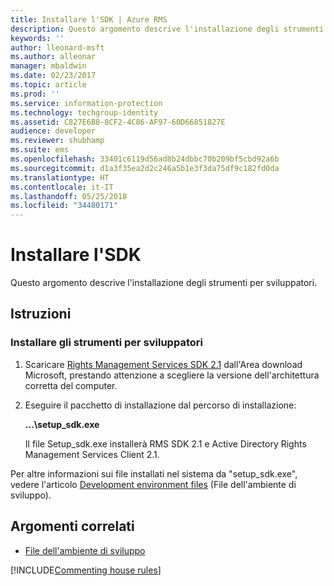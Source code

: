 ```yaml
---
title: Installare l'SDK | Azure RMS
description: Questo argomento descrive l'installazione degli strumenti per sviluppatori.
keywords: ''
author: lleonard-msft
ms.author: alleonar
manager: mbaldwin
ms.date: 02/23/2017
ms.topic: article
ms.prod: ''
ms.service: information-protection
ms.technology: techgroup-identity
ms.assetid: C827E6B8-8CF2-4C86-AF97-60D66851827E
audience: developer
ms.reviewer: shubhamp
ms.suite: ems
ms.openlocfilehash: 33401c6119d56ad8b24dbbc70b209bf5cbd92a6b
ms.sourcegitcommit: d1a3f35ea2d2c246a5b1e3f3da75df9c182fd0da
ms.translationtype: HT
ms.contentlocale: it-IT
ms.lasthandoff: 05/25/2018
ms.locfileid: "34480171"
---
```

# <a name="install-the-sdk"></a>Installare l'SDK

Questo argomento descrive l'installazione degli strumenti per sviluppatori.

## <a name="instructions"></a>Istruzioni

### <a name="install-the-developer-tools"></a>Installare gli strumenti per sviluppatori

1.  Scaricare [Rights Management Services SDK 2.1](http://www.microsoft.com/en-us/download/details.aspx?id=38397) dall'Area download Microsoft, prestando attenzione a scegliere la versione dell'architettura corretta del computer.
2.  Eseguire il pacchetto di installazione dal percorso di installazione:

    **...\\setup\_sdk.exe**

    Il file Setup\_sdk.exe installerà RMS SDK 2.1 e Active Directory Rights Management Services Client 2.1.

Per altre informazioni sui file installati nel sistema da "setup\_sdk.exe", vedere l'articolo [Development environment files](sdk-elements.md) (File dell'ambiente di sviluppo).

## <a name="related-topics"></a>Argomenti correlati

* [File dell'ambiente di sviluppo](sdk-elements.md)

[!INCLUDE[Commenting house rules](../includes/houserules.md)]